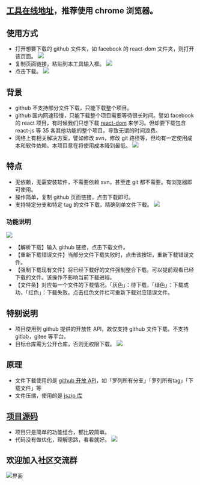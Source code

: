 ## [工具在线地址](http://blog.luckly-mjw.cn/tool-show/github-directory-downloader/index.html)，推荐使用 chrome 浏览器。


## 使用方式

* 打开想要下载的 github 文件夹，如 facebook 的 react-dom 文件夹，则打开该页面。
![](./imgs/001.jpeg)
* 复制页面链接，粘贴到本工具输入框。
![](./imgs/002.jpeg)
* 点击下载。
![](./imgs/003.jpeg)

## 背景

* github 不支持部分文件下载，只能下载整个项目。
* github 国内网速较慢，只能下载整个项目需要等待很长时间。譬如 facebook 的 react 项目，有时候我们只想下载 [react-dom](https://github.com/facebook/react/tree/master/packages/react-dom) 来学习。但却要下载包含 react-js 等 35 各其他功能的整个项目。导致无谓的时间浪费。
* 网络上有相关解决方案，譬如修改 svn，修改 git 路径等，但均有一定使用成本和软件依赖。本项目意在将使用成本降到最低。
![](./imgs/005.jpg)

## 特点

* 无依赖，无需安装软件，不需要依赖 svn，甚至连 git 都不需要。有浏览器即可使用。
* 操作简单，复制 github 页面链接，点击下载即可。
* 支持特定分支和特定 tag 的文件下载，精确到单文件下载。
![](./imgs/006.jpg)

### 功能说明

![](./imgs/004.jpeg)

* 【解析下载】输入 github 链接，点击下载文件。
* 【重新下载错误文件】当部分文件下载失败时，点击该按钮，重新下载错误文件。
* 【强制下载现有文件】将已经下载好的文件强制整合下载。可以提前观看已经下载的文件。该操作不影响当前下载进程。
* 【文件条】对应每一个文件的下载情况。「灰色」：待下载，「绿色」：下载成功，「红色」：下载失败。点击红色文件栏可重新下载对应错误文件。

## 特别说明

* 项目使用到 github 提供的开放性 API，故仅支持 github 文件下载。不支持 gitlab，gitee 等平台。
* 目标仓库需为公开仓库，否则无权限下载。
![](./imgs/006.jpeg)

## 原理

* 文件下载使用的是 [github 开放 API](https://docs.github.com/cn/rest/reference/repos)，如「罗列所有分支」「罗列所有tag」「下载文件」等
* 文件压缩，使用的是 [jszip 库](https://github.com/Stuk/jszip#readme)

## [项目源码](https://github.com/Momo707577045/github-directory-downloader)

* 项目只是简单的功能组合，都比较简单。
* 代码没有做优化，理解思路，看看就好。
![](./imgs/007.jpeg)

## 欢迎加入社区交流群

![界面](./imgs/tools.png) 